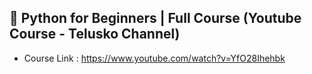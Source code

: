 ## 🔰 Python for Beginners | Full Course (Youtube Course - Telusko Channel)
- Course Link : https://www.youtube.com/watch?v=YfO28Ihehbk
